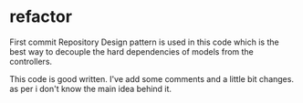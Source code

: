 # refactor
First commit
Repository Design pattern is used in this code which is the best way to decouple the hard dependencies of models from the controllers.


This code is good written. I've add some comments and a little bit changes. as per i don't know the main idea behind it.